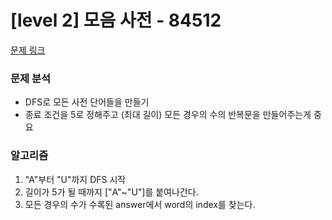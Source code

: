 # [level 2] 모음 사전 - 84512

[문제 링크](https://school.programmers.co.kr/learn/courses/30/lessons/84512?language=javascript)

### 문제 분석

- DFS로 모든 사전 단어들을 만들기
- 종료 조건을 5로 정해주고 (최대 길이) 모든 경우의 수의 반복문을 만들어주는게 중요

### 알고리즘

1. "A"부터 "U"까지 DFS 시작
2. 길이가 5가 될 때까지 ["A"~"U"]를 붙여나간다.
3. 모든 경우의 수가 수록된 answer에서 word의 index를 찾는다.

